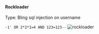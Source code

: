 #### Rockloader

Type: Bling sql injection on username

`-1' OR 2*2*1=4 AND 123=123--`
![](http://i.imgur.com/znYe3lS.jpg "rockloader")


